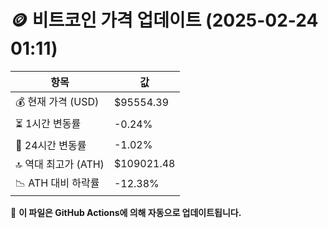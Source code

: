 # 🪙 비트코인 가격 업데이트 (2025-02-24 01:11)

| 항목                | 값 |
|--------------------|----------------|
| 💰 현재 가격 (USD) | $95554.39 |
| ⏳ 1시간 변동률    | -0.24% |
| 📆 24시간 변동률   | -1.02% |
| 🔝 역대 최고가 (ATH) | $109021.48 |
| 📉 ATH 대비 하락률 | -12.38% |

🔄 **이 파일은 GitHub Actions에 의해 자동으로 업데이트됩니다.**

